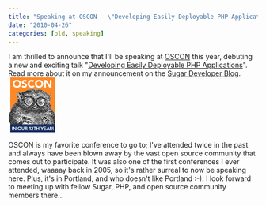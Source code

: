 ```yaml
---
title: "Speaking at OSCON - \"Developing Easily Deployable PHP Applications\""
date: "2010-04-26"
categories: [old, speaking]
---
```


I am thrilled to announce that I'll be speaking at [OSCON](http://www.oscon.com/oscon2010) this year, debuting a new and exciting talk "[Developing Easily Deployable PHP Applications](http://www.oscon.com/oscon2010/public/schedule/detail/12992)". Read more about it on my announcement on the [Sugar Developer Blog](http://developers.sugarcrm.com/wordpress/2010/04/26/see-developing-easily-deployable-php-applications-at-oscon-this-summer-in-portland/).![](/images/oscon2010_12year.png "OSCON")

OSCON is my favorite conference to go to; I've attended twice in the past and always have been blown away by the vast open source community that comes out to participate. It was also one of the first conferences I ever attended, waaaay back in 2005, so it's rather surreal to now be speaking here. Plus, it's in Portland, and who doesn't like Portland :-). I look forward to meeting up with fellow Sugar, PHP, and open source community members there...
